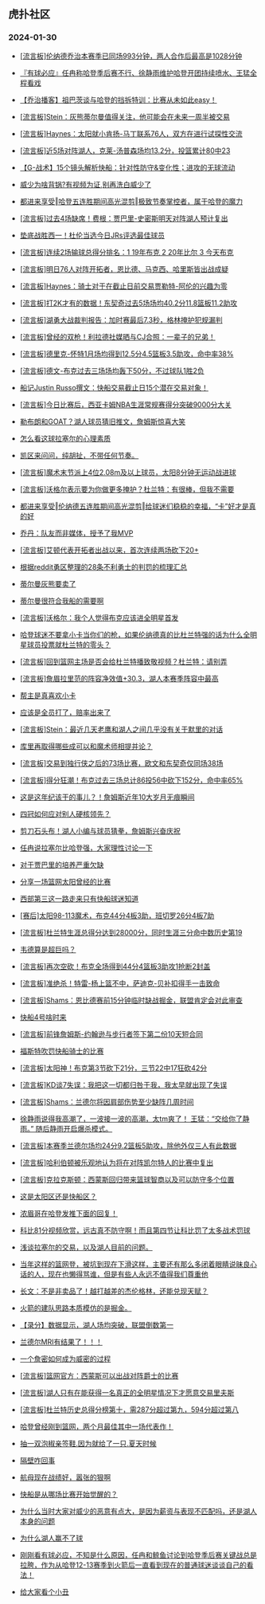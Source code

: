 ## 虎扑社区 
### 2024-01-30

+ [[流言板]伦纳德乔治本赛季已同场993分钟，两人合作后最高是1028分钟](https://bbs.hupu.com/624519791.html)

+ [『有球必应』任冉称哈登季后赛不行、徐静雨维护哈登开团持续喷水、王猛全程看戏](https://bbs.hupu.com/624518276.html)

+ [【乔治播客】祖巴茨谈与哈登的挡拆特训：比赛从未如此easy！](https://bbs.hupu.com/624517327.html)

+ [[流言板]Stein：灰熊蒂尔曼值得关注，他可能会在未来一周半被交易](https://bbs.hupu.com/624518791.html)

+ [[流言板]Haynes：太阳就小肯扬-马丁联系76人，双方在进行试探性交流](https://bbs.hupu.com/624519399.html)

+ [[流言板]近5场对阵湖人，克莱-汤普森场均13.2分，投篮累计80中23](https://bbs.hupu.com/624519658.html)

+ [【G-战术】15个镜头解析快船：针对性防守&变化性；进攻的无球流动](https://bbs.hupu.com/624514877.html)

+ [威少为啥背锅?有视频为证,别再洗白威少了](https://bbs.hupu.com/624515493.html)

+ [都进来享受‖哈登五连胜期间高光混剪‖极致节奏掌控者，属于哈登的魔力](https://bbs.hupu.com/624514417.html)

+ [[流言板]过去4场缺席！费根：贾巴里-史密斯明天对阵湖人预计复出](https://bbs.hupu.com/624513998.html)

+ [垫底战胜西一！杜伦当选今日JRs评选最佳球员](https://bbs.hupu.com/624514940.html)

+ [[流言板]连续2场输球总得分排名：1 19年布克 2 20年比尔 3 今天布克](https://bbs.hupu.com/624519219.html)

+ [[流言板]明日76人对阵开拓者，恩比德、马克西、哈里斯皆出战成疑](https://bbs.hupu.com/624513674.html)

+ [[流言板]Haynes：骑士对于在截止日前交易贾勒特-阿伦的兴趣为零](https://bbs.hupu.com/624518887.html)

+ [[流言板]打2K才有的数据！东契奇过去5场场均40.2分11.8篮板11.2助攻](https://bbs.hupu.com/624520415.html)

+ [[流言板]湖勇大战裁判报告：加时赛最后7.3秒，格林掩护犯规漏判](https://bbs.hupu.com/624508146.html)

+ [[流言板]曾经的双枪！利拉德社媒晒与CJ合照：一辈子的兄弟！](https://bbs.hupu.com/624511808.html)

+ [[流言板]德里克-怀特1月场均得到12.5分4.5篮板3.5助攻，命中率38%](https://bbs.hupu.com/624519007.html)

+ [[流言板]德文-布克过去三场场均轰下50分，不过球队1胜2负](https://bbs.hupu.com/624511567.html)

+ [船记Justin Russo撰文：快船交易截止日15个潜在交易对象！](https://bbs.hupu.com/624518057.html)

+ [[流言板]今日比赛后，西亚卡姆NBA生涯常规赛得分突破9000分大关](https://bbs.hupu.com/624519529.html)

+ [勒布朗和GOAT？湖人球员猜旧推文，詹姆斯惊喜大笑](https://bbs.hupu.com/624511063.html)

+ [怎么看这球拉塞尔的心理素质](https://bbs.hupu.com/624517450.html)

+ [凯区来问问，纯胡扯，不带任何节奏。](https://bbs.hupu.com/624517786.html)

+ [[流言板]魔术末节派上4位2.08m及以上球员，太阳8分钟无运动战进球](https://bbs.hupu.com/624510439.html)

+ [[流言板]沃格尔表示要为你做更多掩护？杜兰特：有很棒，但我不需要](https://bbs.hupu.com/624510003.html)

+ [都进来享受‖伦纳德五连胜期间高光混剪‖给球迷们稳稳的幸福，“卡”好才是真的好](https://bbs.hupu.com/624516688.html)

+ [乔丹：队友而非媒体，授予了我MVP](https://bbs.hupu.com/624513866.html)

+ [[流言板]艾顿代表开拓者出战以来，首次连续两场砍下20+](https://bbs.hupu.com/624511289.html)

+ [根据reddit勇区整理的28条不利勇士的判罚的梳理汇总](https://bbs.hupu.com/624509994.html)

+ [蒂尔曼灰熊要卖了](https://bbs.hupu.com/624519304.html)

+ [蒂尔曼很符合我船的需要啊](https://bbs.hupu.com/624518879.html)

+ [[流言板]沃格尔：我个人觉得布克应该进全明星首发](https://bbs.hupu.com/624511749.html)

+ [哈登球迷不要拿小卡当你们的枪，如果伦纳德真的比杜兰特强的话为什么全明星球员投票就杜兰特的零头？](https://bbs.hupu.com/624518462.html)

+ [[流言板]回到篮网主场是否会给杜兰特播致敬视频？杜兰特：请别弄](https://bbs.hupu.com/624509916.html)

+ [[流言板]詹眉拉里范的阵容净效值+30.3，湖人本赛季阵容中最高](https://bbs.hupu.com/624509445.html)

+ [帮主是真喜欢小卡](https://bbs.hupu.com/624516854.html)

+ [应该是全员打了，赔率出来了](https://bbs.hupu.com/624518636.html)

+ [[流言板]Stein：最近几天老鹰和湖人之间几乎没有关于默里的对话](https://bbs.hupu.com/624508913.html)

+ [库里再取得哪些成可以和魔术师相提并论？](https://bbs.hupu.com/624517168.html)

+ [[流言板]交易到独行侠之后的73场比赛，欧文和东契奇仅同场38场](https://bbs.hupu.com/624509327.html)

+ [[流言板]得分狂潮！布克过去三场总计86投56中砍下152分，命中率65%](https://bbs.hupu.com/624520524.html)

+ [这是这年纪该干的事儿？！詹姆斯近年10大岁月无痕瞬间](https://bbs.hupu.com/624518090.html)

+ [四冠如何应对别人硬核领先？](https://bbs.hupu.com/624517518.html)

+ [剪刀石头布！湖人小编与球员猜拳，詹姆斯兴奋庆祝](https://bbs.hupu.com/624509629.html)

+ [任冉说拉塞尔比哈登强，大家理性讨论一下](https://bbs.hupu.com/624519065.html)

+ [对于贾巴里的培养严重欠缺](https://bbs.hupu.com/624515188.html)

+ [分享一场篮网太阳曾经的比赛](https://bbs.hupu.com/624518355.html)

+ [西部第三这一路走来只有快船球迷知道](https://bbs.hupu.com/624520267.html)

+ [[赛后]太阳98-113魔术，布克44分4板3助，班切罗26分4板7助](https://bbs.hupu.com/624508487.html)

+ [[流言板]杜兰特生涯总得分达到28000分，同时生涯三分命中数历史第19](https://bbs.hupu.com/624507911.html)

+ [韦德算是超巨吗？](https://bbs.hupu.com/624516097.html)

+ [[流言板]再次空砍！布克全场得到44分4篮板3助攻1抢断2封盖](https://bbs.hupu.com/624508545.html)

+ [[流言板]准绝杀！特雷-杨上篮不中，萨迪克-贝补扣得手一击致命](https://bbs.hupu.com/624508441.html)

+ [[流言板]Shams：恩比德赛前15分钟临时缺战掘金，联盟肯定会对此审查](https://bbs.hupu.com/624520696.html)

+ [快船4号啥时来](https://bbs.hupu.com/624518161.html)

+ [[流言板]前锋詹姆斯-约翰逊与步行者签下第二份10天短合同](https://bbs.hupu.com/624520497.html)

+ [福斯特吹罚快船骑士的比赛](https://bbs.hupu.com/624519434.html)

+ [[流言板]太阳神！布克第3节砍下21分，三节22中17狂砍42分](https://bbs.hupu.com/624507829.html)

+ [[流言板]KD谈7失误：我把这一切都归咎于我，我太早就出现了失误](https://bbs.hupu.com/624510956.html)

+ [[流言板]Shams：兰德尔将因肩部伤势至少缺阵几周时间](https://bbs.hupu.com/624520713.html)

+ [徐静雨说得我高潮了，一波接一波的高潮，太tm爽了！   王猛：“交给你了静雨。” 随后静雨开启爆杀模式。](https://bbs.hupu.com/624520891.html)

+ [[流言板]本赛季兰德尔场均24分9.2篮板5助攻，除他外仅三人有此数据](https://bbs.hupu.com/624520842.html)

+ [[流言板]哈利伯顿被乐观地认为将在对阵凯尔特人的比赛中复出](https://bbs.hupu.com/624521060.html)

+ [[流言板]克拉克斯顿：西蒙斯回归带来篮球智商以及可以防守多个位置](https://bbs.hupu.com/624520976.html)

+ [这是太阳区还是快船区？](https://bbs.hupu.com/624520673.html)

+ [浓眉哥在哈登发推下面的回复！](https://bbs.hupu.com/624520595.html)

+ [科比81分视频欣赏，远古真不防守啊！而且第四节让科比罚了太多战术罚球](https://bbs.hupu.com/624518948.html)

+ [浅谈拉塞尔的交易，以及湖人目前的问题。](https://bbs.hupu.com/624519382.html)

+ [当年这样的篮网登，被坑到现在下滑这样，主要还有那么多闭着眼睛说昧良心话的人，现在也懒得骂谁，但是有些人永远不值得我们尊重他](https://bbs.hupu.com/624520504.html)

+ [长文：不是非卖品了！越打越差的杰伦格林，还能兑现天赋？](https://bbs.hupu.com/624520373.html)

+ [火箭的建队思路本质模仿的是掘金。](https://bbs.hupu.com/624520099.html)

+ [【录分】数据显示，湖人场均突破，联盟倒数第一](https://bbs.hupu.com/624515139.html)

+ [兰德尔MRI有结果了！！！](https://bbs.hupu.com/624520719.html)

+ [一个詹密如何成为威密的过程](https://bbs.hupu.com/624520913.html)

+ [[流言板]篮网官方：西蒙斯可以出战对阵爵士的比赛](https://bbs.hupu.com/624521467.html)

+ [[流言板]湖人只有在能获得一名真正的全明星情况下才愿意交易里夫斯](https://bbs.hupu.com/624521431.html)

+ [[流言板]杜兰特历史总得分榜第十，需287分超过第九，594分超过第八](https://bbs.hupu.com/624521346.html)

+ [哈登曾经刚到篮网，两个月最佳其中一场代表作！](https://bbs.hupu.com/624521062.html)

+ [抽一双泡椒亲签鞋.因为就给了一只.夏天时候](https://bbs.hupu.com/624521005.html)

+ [隔壁咋回事](https://bbs.hupu.com/624520396.html)

+ [航母现在战绩好，嚣张的狠啊](https://bbs.hupu.com/624520991.html)

+ [快船是从哪场比赛开始觉醒的？](https://bbs.hupu.com/624521327.html)

+ [为什么当时大家对威少的恶意有点大，是因为薪资与表现不匹配吗，还是湖人本身的问题](https://bbs.hupu.com/624521252.html)

+ [为什么湖人赢不了球](https://bbs.hupu.com/624520526.html)

+ [刚刚看有球必应，不知是什么原因，任冉和鲸鱼讨论到哈登季后赛关键战总是拉胯，作为从哈登12-13赛季到火箭后一直看到现在的普通球迷谈谈自己的看法！](https://bbs.hupu.com/624520043.html)

+ [给大家看个小丑](https://bbs.hupu.com/624520671.html)

